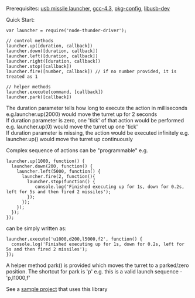 Prerequisites: 
[usb missile launcher](http://www.dreamcheeky.com/thunder-missile-launcher), 
[gcc-4.3](http://stackoverflow.com/questions/10480654/std-gnu0xoption-for-macos), 
[pkg-config](http://manpages.ubuntu.com/manpages/hardy/man1/pkg-config.1.html), 
[libusb-dev](http://ubuntuforums.org/showthread.php?t=1537201)

Quick Start:

    var launcher = require('node-thunder-driver');

    // control methods
    launcher.up([duration, callback])
    launcher.down([duration, callback])
    launcher.left([duration, callback])
    launcher.right([duration, callback])
    launcher.stop([callback])
    launcher.fire([number, callback]) // if no number provided, it is treated as 1

    // helper methods
    launcher.execute(command, [callback])
    launcher.park([callback])

The duration parameter tells how long to execute the action in milliseconds e.g.launcher.up(2000) would move the turret up for 2 seconds   
If duration parameter is zero, one 'tick' of that action would be performed e.g. launcher.up(0) would move the turret up one 'tick'  
If duration parameter is missing, the action would be executed infinitely e.g. launcher.up() would move the turret up continuously  

Complex sequence of actions can be "programmable" e.g.

    launcher.up(1000, function() {
      launcher.down(200, function() {
        launcher.left(5000, function() {
          launcher.fire(2, function(){
            launcher.stop(function() {
               console.log('Finished executing up for 1s, down for 0.2s, left for 5s and then fired 2 missiles');
            });
          });
        });
      });
    });

can be simply written as:

    launcher.execute('u1000,d200,l5000,f2', function() {
      console.log('Finished executing up for 1s, down for 0.2s, left for 5s and then fired 2 missiles');
    });

A helper method park() is provided which moves the turret to a parked/zero position.
The shortcut for park is 'p' e.g. this is a valid launch sequence - 'p,l1000,f'

See a [sample project](http://github.com/pathikrit/node-thunder-webui) that uses this library

